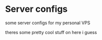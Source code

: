 # Server configs

some server configs for my personal VPS

theres some pretty cool stuff on here i guess
